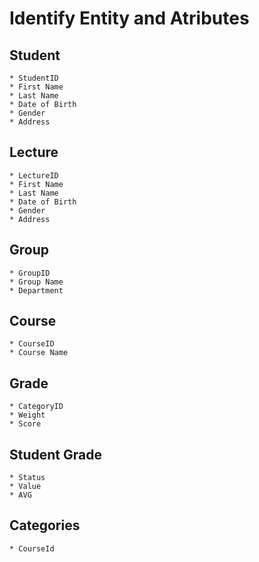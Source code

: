 # Identify Entity and Atributes


## Student
```
* StudentID
* First Name
* Last Name
* Date of Birth
* Gender
* Address
```
## Lecture
```
* LectureID
* First Name
* Last Name
* Date of Birth
* Gender
* Address
```
## Group
```
* GroupID
* Group Name
* Department
```

## Course
```
* CourseID
* Course Name
```

## Grade
```
* CategoryID
* Weight
* Score
```

## Student Grade
```
* Status
* Value
* AVG
```
## Categories
```
* CourseId
```

